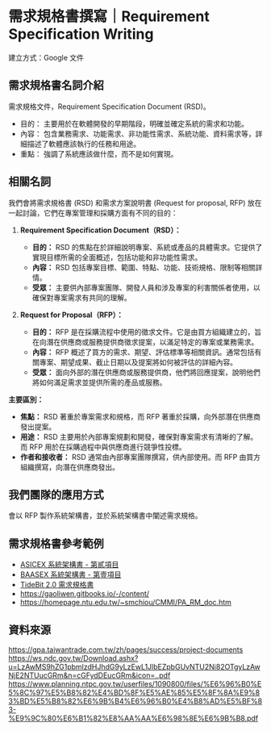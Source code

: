 # 需求規格書撰寫｜Requirement Specification Writing

建立方式：Google 文件

## 需求規格書名詞介紹

需求規格文件，Requirement Specification Document (RSD)。

- 目的： 主要用於在軟體開發的早期階段，明確並確定系統的需求和功能。
- 內容： 包含業務需求、功能需求、非功能性需求、系統功能、資料需求等，詳細描述了軟體應該執行的任務和用途。
- 重點： 強調了系統應該做什麼，而不是如何實現。

## 相關名詞

我們會將需求規格書 (RSD) 和需求方案說明書 (Request for proposal, RFP) 放在一起討論，它們在專案管理和採購方面有不同的目的：

1. **Requirement Specification Document（RSD）：**
   - **目的：** RSD 的焦點在於詳細說明專案、系統或產品的具體需求。它提供了實現目標所需的全面概述，包括功能和非功能性需求。
   - **內容：** RSD 包括專案目標、範圍、特點、功能、技術規格、限制等相關詳情。
   - **受眾：** 主要供內部專案團隊、開發人員和涉及專案的利害關係者使用，以確保對專案需求有共同的理解。

2. **Request for Proposal（RFP）：**
   - **目的：** RFP 是在採購流程中使用的徵求文件。它是由買方組織建立的，旨在向潛在供應商或服務提供商徵求提案，以滿足特定的專案或業務需求。
   - **內容：** RFP 概述了買方的需求、期望、評估標準等相關資訊。通常包括有關專案、期望成果、截止日期以及提案將如何被評估的詳細內容。
   - **受眾：** 面向外部的潛在供應商或服務提供商，他們將回應提案，說明他們將如何滿足需求並提供所需的產品或服務。

**主要區別：**
- **焦點：** RSD 著重於專案需求和規格，而 RFP 著重於採購，向外部潛在供應商發出提案。
- **用途：** RSD 主要用於內部專案規劃和開發，確保對專案需求有清晰的了解。而 RFP 用於在採購過程中與供應商進行競爭性投標。
- **作者和接收者：** RSD 通常由內部專案團隊撰寫，供內部使用。而 RFP 由買方組織撰寫，向潛在供應商發出。

## 我們團隊的應用方式
會以 RFP 製作系統架構書，並於系統架構書中闡述需求規格。

## 需求規格書參考範例
- [ASICEX 系統架構書 - 第貳項目](https://docs.google.com/document/d/1jDg2fw-cn0Z-BapNCV_b0lTu6HVrJLdZnWu8g9sNNRk/edit#heading=h.hof43vi0ntf0)
- [BAASEX 系統架構書 - 第壹項目](https://docs.google.com/document/d/1vPRmrGM6NAK4wPUqDmIpjO-5srlRV4x5chqwj_0m1U0/edit#heading=h.hof43vi0ntf0)
- [TideBit 2.0 需求規格書](https://docs.google.com/document/d/1-RXKIhjXqab47vNYxmAh6AMtm1uT1gnwkU3oec5LnTw/edit)
- https://gaoliwen.gitbooks.io/-/content/
- https://homepage.ntu.edu.tw/~smchiou/CMMI/PA_RM_doc.htm

## 資料來源
https://gpa.taiwantrade.com.tw/zh/pages/success/project-documents
https://ws.ndc.gov.tw/Download.ashx?u=LzAwMS9hZG1pbmlzdHJhdG9yLzEwL1JlbEZpbGUvNTU2Ni82OTgyLzAwNjE2NTUucGRm&n=cGFydDEucGRm&icon=..pdf
https://www.planning.ntpc.gov.tw/userfiles/1090800/files/%E6%96%B0%E5%8C%97%E5%B8%82%E4%BD%8F%E5%AE%85%E5%8F%8A%E9%83%BD%E5%B8%82%E6%9B%B4%E6%96%B0%E4%B8%AD%E5%BF%83-%E9%9C%80%E6%B1%82%E8%AA%AA%E6%98%8E%E6%9B%B8.pdf
